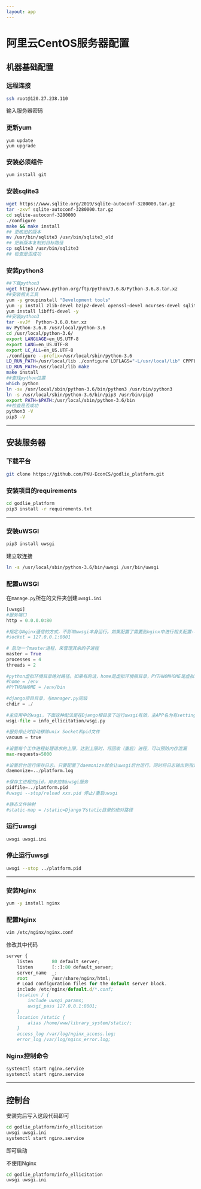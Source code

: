 ```yaml
---
layout: app
---
```


# 阿里云CentOS服务器配置

## 机器基础配置

### 远程连接

```bash
ssh root@120.27.238.110
```

输入服务器密码

### 更新yum

```
yum update
yum upgrade
```

### 安装必须组件

```bash
yum install git
```

### 安装sqlite3

```bash
wget https://www.sqlite.org/2019/sqlite-autoconf-3280000.tar.gz
tar -zxvf sqlite-autoconf-3280000.tar.gz
cd sqlite-autoconf-3280000
./configure
make && make install
## 更改旧的版本
mv /usr/bin/sqlite3 /usr/bin/sqlite3_old
## 把新版本复制到目标路径
cp sqlite3 /usr/bin/sqlite3
## 检查是否成功
```

### 安装python3

```bash
##下载python3
wget https://www.python.org/ftp/python/3.6.8/Python-3.6.8.tar.xz
##安装相关工具
yum -y groupinstall "Development tools"
yum -y install zlib-devel bzip2-devel openssl-devel ncurses-devel sqlite-devel readline-devel tk-devel gdbm-devel db4-devel libpcap-devel xz-devel
yum install libffi-devel -y
##安装python3
tar -xvJf  Python-3.6.8.tar.xz
mv Python-3.6.8 /usr/local/python-3.6
cd /usr/local/python-3.6/
export LANGUAGE=en_US.UTF-8
export LANG=en_US.UTF-8
export LC_ALL=en_US.UTF-8
./configure --prefix=/usr/local/sbin/python-3.6
LD_RUN_PATH=/usr/local/lib ./configure LDFLAGS="-L/usr/local/lib" CPPFLAGS="-I/usr/local/include"  --prefix=/usr/local/sbin/python-3.6
LD_RUN_PATH=/usr/local/lib make
make install
##查找python位置
which python
ln -sv /usr/local/sbin/python-3.6/bin/python3 /usr/bin/python3
ln -s /usr/local/sbin/python-3.6/bin/pip3 /usr/bin/pip3
export PATH=$PATH:/usr/local/sbin/python-3.6/bin
##检查是否成功
python3 -V
pip3 -V
```

* * *

## 安装服务器

### 下载平台

```bash
git clone https://github.com/PKU-EconCS/godlie_platform.git
```

### 安装项目的requirements

```bash
cd godlie_platform
pip3 install -r requirements.txt
```

* * *

### 安装uWSGI

```bash
pip3 install uwsgi
```

建立软连接

```bash
ln -s /usr/local/sbin/python-3.6/bin/uwsgi /usr/bin/uwsgi
```

### 配置uWSGI

在`manage.py`所在的文件夹创建`uwsgi.ini`

```python
[uwsgi]
#服务端口
http = 0.0.0.0:80
 
#指定与Nginx通信的方式，不影响uwsgi本身运行。如果配置了需要到nginx中进行相关配置-才能通过nginx访问Django
#socket = 127.0.0.1:8001
 
# 启动一个master进程，来管理其余的子进程
master = True
processes = 4
threads = 2
 
#python虚拟环境目录绝对路径。如果有的话，home是虚拟环境根目录，PYTHNONHOME是虚拟环境下的bin目录（放置了Python执行文件）
#home = /env
#PYTHONHOME = /env/bin
 
#django项目目录，与manager.py同级
chdir = ./
 
#主应用中的wsgi，下面这种配法是在Django根目录下运行uwsgi有效，主APP名为有settings.py的那个目录名。如果是其他目录运行，下面建议写成绝对路径。
wsgi-file = info_ellicitation/wsgi.py
 
#服务停止时自动移除unix Socket和pid文件
vacuum = true
 
#设置每个工作进程处理请求的上限，达到上限时，将回收（重启）进程，可以预防内存泄漏
max-requests=5000
 
#设置后台运行保存日志。只要配置了daemonize就会让uwsgi后台运行，同时将日志输出到指定目录
daemonize=../platform.log
 
#保存主进程的pid，用来控制uwsgi服务
pidfile=../platform.pid
#uwsgi --stop/reload xxx.pid 停止/重启uwsgi
 
#静态文件映射
#static-map = /static=Django下static目录的绝对路径
```

### 运行uwsgi

```bash
uwsgi uwsgi.ini
```

### 停止运行uwsgi

```bash
uwsgi --stop ../platform.pid
```

* * *

### 安装Nginx

```bash
yum -y install nginx
```

### 配置Nginx

```bash
vim /etc/nginx/nginx.conf
```

修改其中代码

```javascript
server {
    listen       80 default_server;
    listen       [::]:80 default_server;
    server_name  _;
    root         /usr/share/nginx/html;
    # Load configuration files for the default server block.
    include /etc/nginx/default.d/*.conf;
    location / {
    	include uwsgi_params;
    	uwsgi_pass 127.0.0.1:8001;
    }
    location /static {
        alias /home/www/library_system/static/;
    }
    access_log /var/log/nginx_access.log;
    error_log /var/log/nginx_error.log;
```

### Nginx控制命令

```bash
systemctl start nginx.service
systemctl start nginx.service
```

* * *

## 控制台

安装完后写入这段代码即可

```bash
cd godlie_platform/info_ellicitation
uwsgi uwsgi.ini
systemctl start nginx.service
```

即可启动

不使用Nginx

```bash
cd godlie_platform/info_ellicitation
uwsgi uwsgi.ini
```


